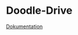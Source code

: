 # Doodle-Drive
[Dokumentation](https://drive.google.com/file/d/1KEJBJEgJQQi80HQPX5YeS3n4wLadLSkT/view?usp=drive_link)
